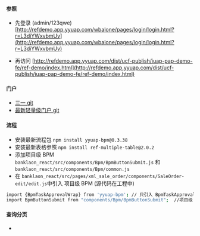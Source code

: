 #### 参照
* 先登录 (admin/123qwe)
[http://refdemo.app.yyuap.com/wbalone/pages/login/login.html?r=L3diYWxvbmUv](http://refdemo.app.yyuap.com/wbalone/pages/login/login.html?r=L3diYWxvbmUv)

* 再访问
[http://refdemo.app.yyuap.com/dist/ucf-publish/iuap-pap-demo-fe/ref-demo/index.html](http://refdemo.app.yyuap.com/dist/ucf-publish/iuap-pap-demo-fe/ref-demo/index.html)

#### 门户
* [三一 git](https://gitee.com/liushaozhen/sany-wbalone/) 
* [最新轻量级门户 git](https://github.com/ranyanchuan/reac_ap_fe)

#### 流程
* 安装最新流程包 `npm install yyuap-bpm@0.3.38 `
* 安装最新表格参照 `npm install ref-multiple-table@2.0.2`
* 添加项目级 BPM `banklaon_react/src/components/Bpm/BpmButtonSubmit.js` 和 `banklaon_react/src/components/Bpm/common.js` 
* 在 `banklaon_react/src/pages/xml_sale_order/components/SaleOrder-edit/edit.js`中引入 项目级 BPM (源代码在工程中)
```bash
import {BpmTaskApprovalWrap} from 'yyuap-bpm'; // 只引入 BpmTaskApprovalWrap，去掉之前引入的  BpmButtonSubmit
import BpmButtonSubmit from "components/Bpm/BpmButtonSubmit";  //项目级 BPM

```

#### 查询分页
+ 
